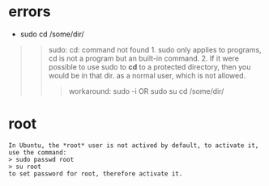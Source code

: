 # errors
* sudo cd /some/dir/	
> > sudo: cd: command not found
    1. sudo only applies to programs, cd is not a program but an built-in command.
    2. If it were possible to use sudo to **cd** to a protected directory, then you would be in that dir. as a normal user, which is not allowed.
> > > workaround:
    sudo -i	OR sudo su
    cd /some/dir/

# root
    In Ubuntu, the *root* user is not actived by default, to activate it, use the command:
	> sudo passwd root
	> su root
    to set password for root, therefore activate it.
